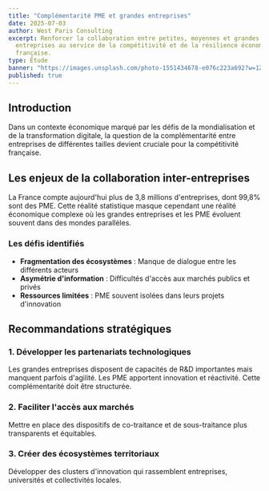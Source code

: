 ```yaml
---
title: "Complémentarité PME et grandes entreprises"
date: 2025-07-03
author: West Paris Consulting
excerpt: Renforcer la collaboration entre petites, moyennes et grandes
  entreprises au service de la compétitivité et de la résilience économique
  française.
type: Étude
banner: "https://images.unsplash.com/photo-1551434678-e076c223a692?w=1200&h=600&fit=crop"
published: true
---
```


## Introduction

Dans un contexte économique marqué par les défis de la mondialisation et de la transformation digitale, la question de la complémentarité entre entreprises de différentes tailles devient cruciale pour la compétitivité française.

## Les enjeux de la collaboration inter-entreprises

La France compte aujourd'hui plus de 3,8 millions d'entreprises, dont 99,8% sont des PME. Cette réalité statistique masque cependant une réalité économique complexe où les grandes entreprises et les PME évoluent souvent dans des mondes parallèles.

### Les défis identifiés

*   **Fragmentation des écosystèmes** : Manque de dialogue entre les différents acteurs
*   **Asymétrie d'information** : Difficultés d'accès aux marchés publics et privés
*   **Ressources limitées** : PME souvent isolées dans leurs projets d'innovation

## Recommandations stratégiques

### 1\. Développer les partenariats technologiques

Les grandes entreprises disposent de capacités de R&D importantes mais manquent parfois d'agilité. Les PME apportent innovation et réactivité. Cette complémentarité doit être structurée.

### 2\. Faciliter l'accès aux marchés

Mettre en place des dispositifs de co-traitance et de sous-traitance plus transparents et équitables.

### 3\. Créer des écosystèmes territoriaux

Développer des clusters d'innovation qui rassemblent entreprises, universités et collectivités locales.

